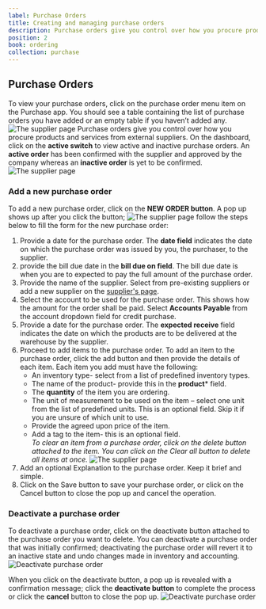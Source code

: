 ```yaml
---
label: Purchase Orders
title: Creating and managing purchase orders
description: Purchase orders give you control over how you procure products and services.
position: 2
book: ordering
collection: purchase
---
```

## Purchase Orders
To view your purchase orders, click on the purchase order menu item on the Purchase app. You should see a table containing the list of purchase orders you have added or an empty table if you haven’t added any. 
![The supplier page](/docs/purchase/ordering/img/purchase_order_link.png)
Purchase orders give you control over how you procure products and services from external suppliers.
On the dashboard, click on the **active switch** to view active and inactive purchase orders. 
An **active order** has been confirmed with the supplier and approved by the company whereas an **inactive order** is yet to be confirmed.
![The supplier page](/docs/purchase/ordering/img/active_switch.png)

### Add a new purchase order
To add a new purchase order, click on the **NEW ORDER button**. 
A pop up shows up after you click the button;
![The supplier page](/docs/purchase/ordering/img/new_order.png)
follow the steps below to fill the form for the new purchase order: 
1. Provide a date for the purchase order. The **date field** indicates the date on which the purchase order was issued by you, the purchaser, to the supplier. 
2. provide the bill due date in the **bill due on field**. The bill due date is when you are to expected to pay the full amount of the purchase order.
3. Provide the name of the supplier. Select from pre-existing suppliers or add a new supplier on the [supplier's page](/docs/purchase/get-started/supplier#Create-a-supplier).
4. Select the account to be used for the purchase order. This shows how the amount for the order shall be paid. Select **Accounts Payable** from the account dropdown field for credit purchase.
5. Provide a date for the purchase order. The **expected receive** field indicates the date on which the products are to be delivered at the warehouse by the supplier. 
6. Proceed to add items to the purchase order. To add an item to the purchase order, click the add button and then provide the details of each item. Each item you add must have the following: 
    - An inventory type- select from a list of predefined inventory types. 
    - The name of the product- provide this in the **product*** field.
    - The **quantity** of the item you are ordering. 
    - The unit of measurement to be used on the item – select one unit from the list of predefined units. This is an optional field. Skip it if you are unsure of which unit to use. 
    - Provide the agreed upon price of the item.
    - Add a tag to the item- this is an optional field.  
     _To clear an item from a purchase order, click on the delete button attached to the item. You can click on the Clear all button to delete all items at once._
    ![The supplier page](/docs/purchase/ordering/img/delete_items.png)
7. Add an optional Explanation to the purchase order. Keep it brief and simple.
8. Click on the Save button to save your purchase order, or click on the Cancel button to close the pop up and cancel the operation.

### Deactivate a purchase order
To deactivate a purchase order, click on the deactivate button attached to the purchase order you want to delete. You can deactivate a purchase order that was initially confirmed; deactivating the purchase order will revert it to an inactive state and undo changes made in inventory and accounting.
 ![Deactivate purchase order](/docs/purchase/ordering/img/deactivate_purchase_order.png)

 When you click on the deactivate button, a pop up is revealed with a confirmation message; click the **deactivate button** to complete the process or click the **cancel** button to close the pop up.
![Deactivate purchase order](/docs/purchase/ordering/img/confirm_purchase_order_deactivation.png)
 